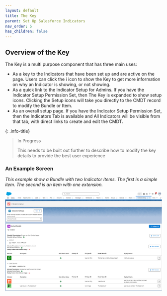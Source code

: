 ```yaml
---
layout: default
title: The Key
parent: Set Up Salesforce Indicators
nav_order: 5
has_children: false
---
```


## Overview of the Key

The Key is a multi purpose component that has three main uses: 
* As a key to the Indicators that have been set up and are active on the page. Users can click the i icon to show the Key to get more information on why an Indicator is showing, or not showing. 
* As a quick link to the Indicator Setup for Admins. If you have the Indicator Setup Permission Set, then The Key is expanded to show setup icons. Clicking the Setup icons will take you directly to the CMDT record to modify the Bundle or Item. 
* As an overall setup page. If you have the Indicator Setup Permission Set, then the Indicators Tab is available and All Indicators will be visible from that tab, with direct links to create and edit the CMDT. 

{: .info-title}
>In Progress
>
>This needs to be built out further to describe how to modify the key details to provide the best user experience

### An Example Screen
_This example show a Bundle with two Indicator Items. The first is a simple item. The second is an item with one extension._

![Salesforce_Indicator_Key](../images/setup/TheKey.png)
